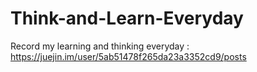 # Think-and-Learn-Everyday
Record my learning and thinking everyday : https://juejin.im/user/5ab51478f265da23a3352cd9/posts

